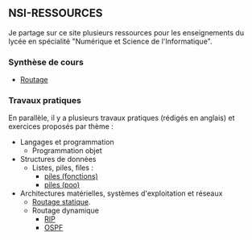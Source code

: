 ## NSI-RESSOURCES

Je partage sur ce site plusieurs ressources pour les enseignements du lycée en spécialité "Numérique et Science de l'Informatique".

### Synthèse de cours
* [Routage](https://lier0.github.io/nsi-ressources/routage/)


### Travaux pratiques

En parallèle, il y a plusieurs travaux pratiques (rédigés en anglais) et exercices proposés par thème :
* Langages et programmation
  * Programmation objet
* Structures de données
  * Listes, piles, files :
    * [piles (fonctions)](https://lier0.github.io/nsi-ressources/exercices/pile_func.py)
    * [piles (poo)](https://lier0.github.io/nsi-ressources/exercices/pile_poo.py)
* Architectures matérielles, systèmes d'exploitation et réseaux
  * [Routage statique](https://github.com/Lier0/nsi-routing-static).
  * Routage dynamique
    * [RIP](https://github.com/Lier0/nsi-routing-ripd)
    * [OSPF](https://github.com/Lier0/nsi-routing-ospfd)
